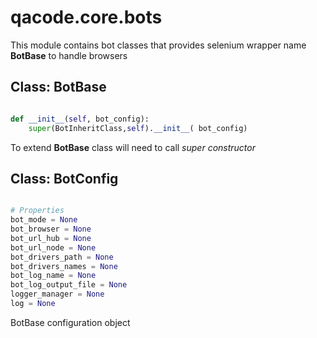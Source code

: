 # qacode.core.bots

This module contains bot classes that provides selenium wrapper name **BotBase** to handle browsers

## Class: BotBase

``` python

def __init__(self, bot_config):
    super(BotInheritClass,self).__init__( bot_config)

```

To extend **BotBase** class will need to call *super constructor*

## Class: BotConfig

``` python

# Properties
bot_mode = None
bot_browser = None
bot_url_hub = None
bot_url_node = None
bot_drivers_path = None
bot_drivers_names = None
bot_log_name = None
bot_log_output_file = None
logger_manager = None
log = None   

```

BotBase configuration object
